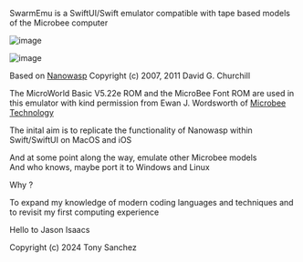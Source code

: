 
SwarmEmu is a SwiftUI/Swift emulator compatible with tape based models of the Microbee computer

![image](https://github.com/fatherdougalmaguire/SwarmEmu/assets/144415904/2bedfca2-1da9-42e9-8f41-4d7e2fdae245)

![image](https://github.com/fatherdougalmaguire/SwarmEmu/assets/144415904/861aff3f-a07b-43af-8fe4-e4c5a8a57d20")

Based on [Nanowasp](http://www.nanowasp.org) 
Copyright (c) 2007, 2011 David G. Churchill

The MicroWorld Basic V5.22e ROM and the MicroBee Font ROM are used in this emulator with kind permission from Ewan J. Wordsworth of [Microbee Technology](https://www.microbeetechnology.com.au/i)

The inital aim is to replicate the functionality of Nanowasp within Swift/SwiftUI on MacOS and iOS

And at some point along the way, emulate other Microbee models  
And who knows, maybe port it to Windows and Linux  

Why ?

To expand my knowledge of modern coding languages and techniques and to revisit my first computing experience

Hello to Jason Isaacs

Copyright (c) 2024 Tony Sanchez
